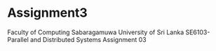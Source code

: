 # Assignment3
Faculty of Computing  Sabaragamuwa University of Sri Lanka  SE6103- Parallel and Distributed Systems  Assignment 03
